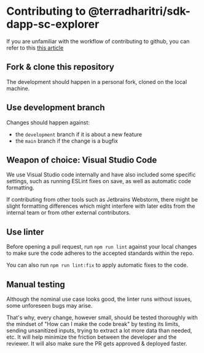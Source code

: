 # Contributing to @terradharitri/sdk-dapp-sc-explorer

If you are unfamiliar with the workflow of contributing to github, you can refer to this [this article](https://github.com/firstcontributions/first-contributions/blob/master/README.md)

## Fork & clone this repository

The development should happen in a personal fork, cloned on the local machine.

## Use development branch

Changes should happen against:

- the `development` branch if it is about a new feature
- the `main` branch if the change is a bugfix

## Weapon of choice: Visual Studio Code

We use Visual Studio code internally and have also included some specific settings, such as running ESLint fixes on save, as well as automatic code formatting.

If contributing from other tools such as Jetbrains Webstorm, there might be slight formatting differences which might interfere with later edits from the internal team or from other external contributors.

## Use linter

Before opening a pull request, run `npm run lint` against your local changes to make sure the code adheres to the accepted standards within the repo.

You can also run `npm run lint:fix` to apply automatic fixes to the code.

## Manual testing

Although the nominal use case looks good, the linter runs without issues, some unforeseen bugs may arise.

That's why, every change, however small, should be tested thoroughly with the mindset of "How can I make the code break" by testing its limits, sending unsanitized inputs, trying to extract a lot more data than needed, etc. It will help minimize the friction between the developer and the reviewer. It will also make sure the PR gets approved & deployed faster.
